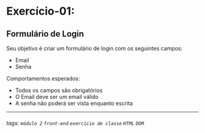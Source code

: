 # Exercício-01:

## Formulário de Login

Seu objetivo é criar um formulário de login com os seguintes campos:
- Email
- Senha

Comportamentos esperados:
- Todos os campos são obrigatórios
- O Email deve ser um email válido
- A senha não poderá ser vista enquanto escrita
---

###### tags: `módulo 2` `front-end` `exercício de classe` `HTML` `DOM`
